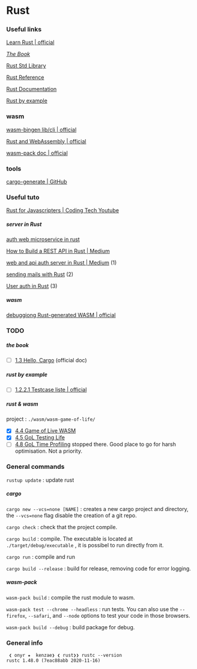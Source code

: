 # Rust

### Useful links

[Learn Rust | official](https://www.rust-lang.org/learn)

[*The Book*](https://doc.rust-lang.org/book/title-page.html)

[Rust Std Library](https://doc.rust-lang.org/std/index.html)

[Rust Reference](https://doc.rust-lang.org/reference/notation.html)

[Rust Documentation](https://doc.rust-lang.org/stable/)

[Rust by example](https://doc.rust-lang.org/stable/rust-by-example/index.html)

### wasm

[wasm-bingen lib/cli | official](https://rustwasm.github.io/docs/wasm-bindgen/#introduction)

[Rust and WebAssembly | official](https://rustwasm.github.io/docs/book/introduction.html)

[wasm-pack doc | official](https://rustwasm.github.io/wasm-pack/book/introduction.html)

### tools

[cargo-generate | GitHub](https://github.com/ashleygwilliams/cargo-generate)

### Useful tuto

[Rust for Javascripters | Coding Tech Youtube](https://youtu.be/ohuTy8MmbLc)

##### server in Rust

[auth web microservice in rust](https://gill.net.in/posts/auth-microservice-rust-actix-web1.0-diesel-complete-tutorial/)

[How to Build a REST API in Rust | Medium](https://medium.com/better-programming/rest-api-in-rust-step-by-step-guide-b8a6c5fcbff0)

[web and api auth server in Rust | Medium](https://medium.com/swlh/creating-a-web-and-api-authentication-service-in-rust-55d0b0a848d) (1)

[sending mails with Rust](https://medium.com/swlh/sending-emails-with-rust-162667ee40f6) (2)

[User auth in Rust](https://medium.com/swlh/user-authentication-in-rust-ee8116934d73) (3)

##### wasm

[debuggiong Rust-generated WASM | official](https://rustwasm.github.io/docs/wasm-bindgen/#introduction)

### TODO

##### the book

* [ ] [1.3 Hello, Cargo](https://doc.rust-lang.org/book/ch01-03-hello-cargo.html) (official doc)

##### rust by example

* [ ] [1.2.2.1 Testcase liste | official](https://doc.rust-lang.org/stable/rust-by-example/hello/print/print_display/testcase_list.html)

##### rust & wasm

project : `./wasm/wasm-game-of-life/`

* [X] [4.4 Game of Live WASM](https://rustwasm.github.io/docs/book/game-of-life/implementing.html#rust-implementation)
* [X] [4.5 GoL Testing Life](https://rustwasm.github.io/docs/book/game-of-life/testing.html)
* [ ] [4.8 GoL Time Profiling](https://rustwasm.github.io/docs/book/game-of-life/time-profiling.html) stopped there. Good place to go for harsh optimisation. Not a priority.

### General commands

`rustup update` : update rust

##### cargo

`cargo new --vcs=none [NAME]` : creates a new cargo project and directory, the `--vcs=none` flag disable the creation of a git repo.

`cargo check` : check that the project compile.

`cargo build` : compile. The executable is located at `./target/debug/executable` , it is possibel to run directly from it.

`cargo run` : compile and run

`cargo build --release` : build for release, removing code for error logging.

##### wasm-pack

`wasm-pack build` : compile the rust module to wasm.

`wasm-pack test --chrome --headless` : run tests. You can also use the `--firefox`, `--safari`, and `--node` options to test your code in those browsers.

`wasm-pack build --debug` : build package for debug.

### General info

```shell
 ❮ onyr ★  kenzae❯ ❮ rust❯❯ rustc --version
rustc 1.48.0 (7eac88abb 2020-11-16)
```
